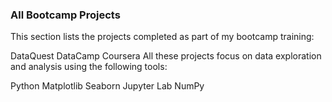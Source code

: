 ### All Bootcamp Projects

This section lists the projects completed as part of my bootcamp training:

DataQuest
DataCamp
Coursera
All these projects focus on data exploration and analysis using the following tools:

Python
Matplotlib
Seaborn
Jupyter Lab
NumPy
